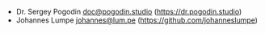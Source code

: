 - Dr. Sergey Pogodin <doc@pogodin.studio> (https://dr.pogodin.studio)
- Johannes Lumpe <johannes@lum.pe> (https://github.com/johanneslumpe)
